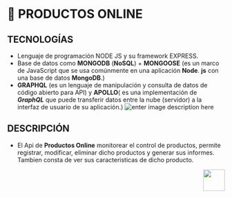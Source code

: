 # 🛒 PRODUCTOS ONLINE
## TECNOLOGÍAS
- Lenguaje de programación NODE JS y su framework EXPRESS.
- Base de datos como **MONGODB** (**NoSQL**) + **MONGOOSE** (es un marco de JavaScript que se usa comúnmente en una aplicación **Node**. **js** con una base de datos **MongoDB**.)
-  **GRAPHQL** (es un lenguaje de manipulación y consulta de datos de código abierto para API) y **APOLLO**( es una implementación de _**GraphQL**_ que puede transferir datos entre la nube (servidor) a la interfaz de usuario de su aplicación.)
![enter image description here](https://miro.medium.com/max/2756/1*rV8XbNaeIvjBiHaVxXtEEA.png)

## DESCRIPCIÓN

- El Api de **Productos Online** monitorear el control de productos, permite registrar, modificar, eliminar dicho productos y generar sus informes. Tambien consta de ver sus caracteristicas de dicho producto.
<p align="right">
  <img width="50" height="50" src="https://emojipedia-us.s3.dualstack.us-west-1.amazonaws.com/thumbs/160/facebook/230/shopping-trolley_1f6d2.png">
</p>